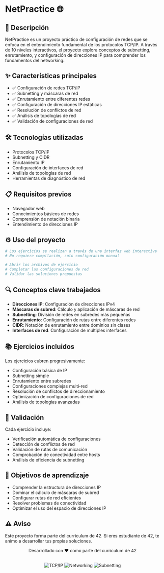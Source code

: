 # NetPractice 🌐

## 📝 Descripción
NetPractice es un proyecto práctico de configuración de redes que se enfoca en el entendimiento fundamental de los protocolos TCP/IP. A través de 10 niveles interactivos, el proyecto explora conceptos de subnetting, enrutamiento, y configuración de direcciones IP para comprender los fundamentos del networking.

## ✨ Características principales
- ✅ Configuración de redes TCP/IP
- ✅ Subnetting y máscaras de red
- ✅ Enrutamiento entre diferentes redes
- ✅ Configuración de direcciones IP estáticas
- ✅ Resolución de conflictos de red
- ✅ Análisis de topologías de red
- ✅ Validación de configuraciones de red

## 🛠️ Tecnologías utilizadas
- Protocolos TCP/IP
- Subnetting y CIDR
- Enrutamiento IP
- Configuración de interfaces de red
- Análisis de topologías de red
- Herramientas de diagnóstico de red

## 📋 Requisitos previos
- Navegador web
- Conocimientos básicos de redes
- Comprensión de notación binaria
- Entendimiento de direcciones IP

## ⚙️ Uso del proyecto
```bash
# Los ejercicios se realizan a través de una interfaz web interactiva
# No requiere compilación, solo configuración manual

# Abrir los archivos de ejercicio
# Completar las configuraciones de red
# Validar las soluciones propuestas
```

## 🔍 Conceptos clave trabajados
- **Direcciones IP**: Configuración de direcciones IPv4
- **Máscaras de subred**: Cálculo y aplicación de máscaras de red
- **Subnetting**: División de redes en subredes más pequeñas
- **Enrutamiento**: Configuración de rutas entre diferentes redes
- **CIDR**: Notación de enrutamiento entre dominios sin clases
- **Interfaces de red**: Configuración de múltiples interfaces

## 📚 Ejercicios incluidos
Los ejercicios cubren progresivamente:
- Configuración básica de IP
- Subnetting simple
- Enrutamiento entre subredes
- Configuraciones complejas multi-red
- Resolución de conflictos de direccionamiento
- Optimización de configuraciones de red
- Análisis de topologías avanzadas

## 🧪 Validación
Cada ejercicio incluye:
- Verificación automática de configuraciones
- Detección de conflictos de red
- Validación de rutas de comunicación
- Comprobación de conectividad entre hosts
- Análisis de eficiencia de subnetting

## 🎯 Objetivos de aprendizaje
- Comprender la estructura de direcciones IP
- Dominar el cálculo de máscaras de subred
- Configurar rutas de red eficientes
- Resolver problemas de conectividad
- Optimizar el uso del espacio de direcciones IP

## ⚠️ Aviso
Este proyecto forma parte del currículum de 42. Si eres estudiante de 42, te animo a desarrollar tus propias soluciones.

<div align="center">
    <p>Desarrollado con ❤️ como parte del currículum de 42</p>
    <br>
    <img src="https://img.shields.io/badge/TCP%2FIP-005090?style=for-the-badge&logo=cisco&logoColor=white" alt="TCP/IP"/>
    <img src="https://img.shields.io/badge/Networking-00599C?style=for-the-badge&logo=cisco&logoColor=white" alt="Networking"/>
    <img src="https://img.shields.io/badge/Subnetting-42-white?style=for-the-badge" alt="Subnetting"/>
</div>
